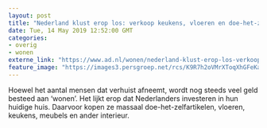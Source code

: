 ```yaml
---
layout: post
title: "Nederland klust erop los: verkoop keukens, vloeren en doe-het-zelf in de plus"
date: Tue, 14 May 2019 12:52:00 GMT
categories: 
- overig 
- wonen 
externe_link: "https://www.ad.nl/wonen/nederland-klust-erop-los-verkoop-keukens-vloeren-en-doe-het-zelf-in-de-plus~a8e41235/"
feature_image: "https://images3.persgroep.net/rcs/K9R7h2oVMrXToqXhGFeKanogseU/diocontent/148336718/_fitwidth/400/?appId=21791a8992982cd8da851550a453bd7f&quality=0.7"
---
```


Hoewel het aantal mensen dat verhuist afneemt, wordt nog steeds veel geld besteed aan ‘wonen’. Het lijkt erop dat Nederlanders investeren in hun huidige huis. Daarvoor kopen ze massaal doe-het-zelfartikelen, vloeren, keukens, meubels en ander interieur.

